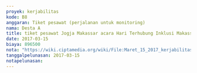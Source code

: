 ```yaml
---
proyek: kerjabilitas
kode: B8
anggaran: Tiket pesawat (perjalanan untuk monitoring)
nama: Desta A
title: tiket pesawat Jogja Makassar acara Hari Terhubung Inklusi Makassar a.n Rubby Emir
date: 2017-03-15
biaya: 896500
nota: "https://wiki.ciptamedia.org/wiki/File:Maret_15_2017_kerjabilitas_B8_tiket_jogja_makassar_rubby.JPG"
tanggalpelunasan: 2017-03-15
notapelunasan:
---
```

